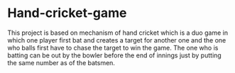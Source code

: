 # Hand-cricket-game
This project is based on mechanism of hand cricket which is a duo game in which one player first bat and creates a target for another one and the one who balls first have to chase the target to win the game. The one who is batting can be out by the bowler before the end of innings just by putting the same number as of the batsmen.
